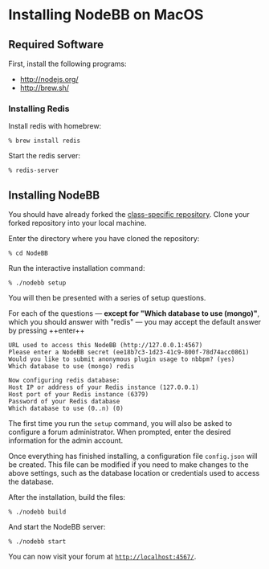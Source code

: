 # Installing NodeBB on MacOS

## Required Software

First, install the following programs:

-   <http://nodejs.org/>
-   <http://brew.sh/>

### Installing Redis

Install redis with homebrew:

```console
% brew install redis
```

Start the redis server:

```console
% redis-server
```

## Installing NodeBB

You should have already forked the [class-specific repository](https://github.com/CMU-313/NodeBB). Clone your forked repository into your local machine.

Enter the directory where you have cloned the repository:

```console
% cd NodeBB
```

Run the interactive installation command:

```console
% ./nodebb setup
```

You will then be presented with a series of setup questions. 

For each of the questions — **except for "Which database to use (mongo)"**, which you should answer with "redis" — you may accept the default answer by pressing ++enter++

```console
URL used to access this NodeBB (http://127.0.0.1:4567) 
Please enter a NodeBB secret (ee18b7c3-1d23-41c9-800f-78d74acc0861) 
Would you like to submit anonymous plugin usage to nbbpm? (yes) 
Which database to use (mongo) redis

Now configuring redis database:
Host IP or address of your Redis instance (127.0.0.1) 
Host port of your Redis instance (6379) 
Password of your Redis database 
Which database to use (0..n) (0) 
```

The first time you run the `setup` command, you will also be asked to configure a forum administrator. When prompted, enter the desired information for the admin account.

Once everything has finished installing, a configuration file `config.json` will be created. This file can be modified if you need to make changes to the above settings, such as the database location or credentials used to access the database.

After the installation, build the files:

```console
% ./nodebb build
```

And start the NodeBB server:

```console
% ./nodebb start
```

You can now visit your forum at [`http://localhost:4567/`](http://localhost:4567/).
